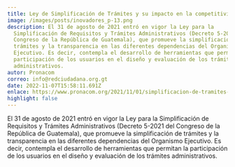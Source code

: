 ```yaml
---
title: Ley de Simplificación de Trámites y su impacto en la competitividad nacional
image: /images/posts/inovadores_p-13.png
description: El 31 de agosto de 2021 entró en vigor la Ley para la
  Simplificación de Requisitos y Trámites Administrativos (Decreto 5-2021 del
  Congreso de la República de Guatemala), que promueve la simplificación de
  trámites y la transparencia en las diferentes dependencias del Organismo
  Ejecutivo. Es decir, contempla el desarrollo de herramientas que permitan la
  participación de los usuarios en el diseño y evaluación de los trámites
  administrativos.
autor: Pronacom
correo: info@redciudadana.org.gt
date: 2022-11-07T15:58:11.691Z
enlace: https://www.pronacom.org/2021/11/01/simplificacion-de-tramites-guatemala-competitividad/
highlight: false
---
```

El 31 de agosto de 2021 entró en vigor la Ley para la Simplificación de Requisitos y Trámites Administrativos (Decreto 5-2021 del Congreso de la República de Guatemala), que promueve la simplificación de trámites y la transparencia en las diferentes dependencias del Organismo Ejecutivo. Es decir, contempla el desarrollo de herramientas que permitan la participación de los usuarios en el diseño y evaluación de los trámites administrativos.